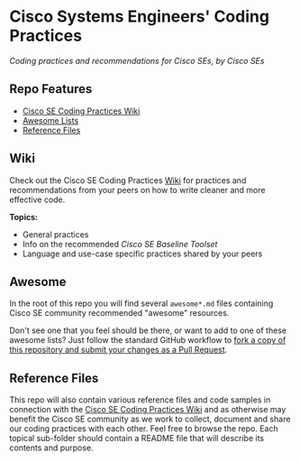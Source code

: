 # Cisco Systems Engineers' Coding Practices
_Coding practices and recommendations for Cisco SEs, by Cisco SEs_

## Repo Features
* [Cisco SE Coding Practices Wiki](#wiki)
* [Awesome Lists](#awesome)
* [Reference Files](#reference-files)


## Wiki
Check out the Cisco SE Coding Practices [Wiki](https://github.com/CiscoSE/coding-practices/wiki) for practices and recommendations from your peers on how to write cleaner and more effective code.

**Topics:**
* General practices
* Info on the recommended _Cisco SE Baseline Toolset_
* Language and use-case specific practices shared by your peers


## Awesome
In the root of this repo you will find several `awesome*.md` files containing Cisco SE community recommended "awesome" resources.

Don't see one that you feel should be there, or want to add to one of these awesome lists?  Just follow the standard GitHub workflow to [fork a copy of this repository and submit your changes as a Pull Request](https://guides.github.com/activities/forking/).


## Reference Files
This repo will also contain various reference files and code samples in connection with the [Cisco SE Coding Practices Wiki](#wiki) and as otherwise may benefit the Cisco SE community as we work to collect, document and share our coding practices with each other.  Feel free to browse the repo.  Each topical sub-folder should contain a README file that will describe its contents and purpose.
